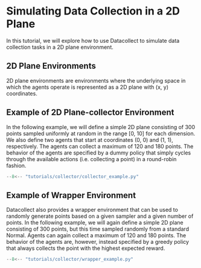 # Simulating Data Collection in a 2D Plane

In this tutorial, we will explore how to use Datacollect to simulate data collection tasks in a 2D plane environment.

## 2D Plane Environments

2D plane environments are environments where the underlying space in which the agents operate is represented as a 2D plane with (x, y) coordinates.

## Example of 2D Plane-collector Environment
In the following example, we will define a simple 2D plane consisting of 300 points sampled uniformly at random in the range [0, 10] for each dimension.
We also define two agents that start at coordinates (0, 0) and (1, 1), respectively.
The agents can collect a maximum of 120 and 180 points.
The behavior of the agents are specified by a dummy policy that simply cycles through the available actions (i.e. collecting a point) in a round-robin fashion.

```python
--8<-- "tutorials/collector/collector_example.py"
```

## Example of Wrapper Environment

Datacollect also provides a wrapper environment that can be used to randomly generate points based on a given sampler and a given number of points.
In the following example, we will again define a simple 2D plane consisting of 300 points, but this time sampled randomly from a standard Normal.
Agents can again collect a maximum of 120 and 180 points.
The behavior of the agents are, however, instead specified by a greedy policy that always collects the point with the highest expected reward.

```python
--8<-- "tutorials/collector/wrapper_example.py"
```

